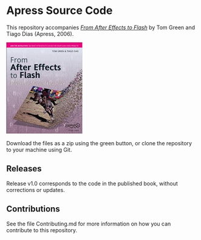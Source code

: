 # Apress Source Code

This repository accompanies [*From After Effects to Flash*](http://www.apress.com/9781590597484) by Tom Green and Tiago Dias (Apress, 2006).

![Cover image](9781590597484.jpg)

Download the files as a zip using the green button, or clone the repository to your machine using Git.

## Releases

Release v1.0 corresponds to the code in the published book, without corrections or updates.

## Contributions

See the file Contributing.md for more information on how you can contribute to this repository.
